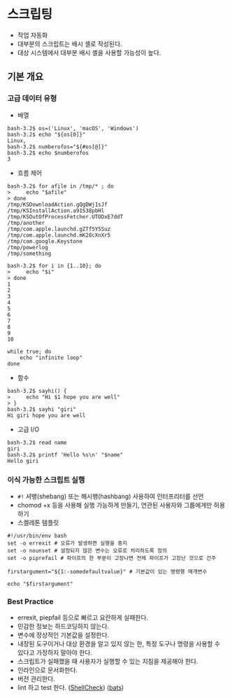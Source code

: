 # 스크립팅
- 작업 자동화
- 대부분의 스크립트는 배시 셸로 작성된다.
- 대상 시스템에서 대부분 배시 셸을 사용할 가능성이 높다.

## 기본 개요
### 고급 데이터 유형
- 배열
```
bash-3.2$ os=('Linux', 'macOS', 'Windows')
bash-3.2$ echo "${os[0]}"
Linux,
bash-3.2$ numberofos="${#os[@]}"
bash-3.2$ echo $numberofos
3
```
- 흐름 제어
```
bash-3.2$ for afile in /tmp/* ; do
>     echo "$afile"
> done
/tmp/KSDownloadAction.gQgDWj1sJf
/tmp/KSInstallAction.a91S38pbHl
/tmp/KSOutOfProcessFetcher.UTODxE7ddT
/tmp/another
/tmp/com.apple.launchd.gZTf5YSSuz
/tmp/com.apple.launchd.mK28cXnXr5
/tmp/com.google.Keystone
/tmp/powerlog
/tmp/something

bash-3.2$ for i in {1..10}; do
>     echo "$i"
> done
1
2
3
4
5
6
7
8
9
10

while true; do
    echo "infinite loop"
done
```
- 함수
```
bash-3.2$ sayhi() {
>     echo "Hi $1 hope you are well"
> }
bash-3.2$ sayhi "giri"
Hi giri hope you are well
```

- 고급 I/O
```
bash-3.2$ read name
giri
bash-3.2$ printf 'Hello %s\n' "$name"
Hello giri
```

### 이식 가능한 스크립트 실행
- `#!` 셔뱅(shebang) 또는 해시뱅(hashbang) 사용하여 인터프리터를 선언
- chomod +x 등을 사용해 실행 가능하게 만들기, 연관된 사용자와 그룹에게만 허용하기
- 스켈레톤 템플릿
```
#!/usr/bin/env bash
set -o errexit # 오류가 발생하면 실행을 중지
set -o nounset # 설정되지 않은 변수는 오류로 처리하도록 정의
set -o piprefail # 파이프의 한 부분이 고장나면 전체 파이프가 고장난 것으로 간주

firstargument="${1:-somedefaultvalue}" # 기본값이 있는 명령행 매개변수

echo "$firstargument"
```

### Best Practice
- errexit, piepfail 등으로 빠르고 요란하게 실패한다.
- 민감한 정보는 하드코딩하지 않는다.
- 변수에 정상적인 기본값을 설정한다.
- 내장된 도구이거나 대상 환경을 알고 있지 않는 한, 특정 도구나 명령을 사용할 수 있다고 가정하지 말아야 한다.
- 스크립트가 실패했을 때 사용자가 실행할 수 있는 지침을 제공해야 한다.
- 인라인으로 문서화한다.
- 버전 관리한다.
- lint 하고 test 한다. ([ShellCheck](https://blog.davidjeddy.com/2018/11/27/using-shellcheck-to-lint-your-bash-sh-scripts/)) ([bats](https://github.com/sstephenson/bats))


